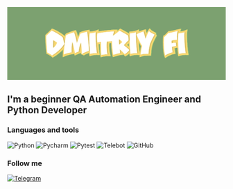 [![Header](https://github.com/DmitriyFi/DmitriyFi/blob/main/assets/download.gif)](https://github.com/DmitriyFi)


## I'm a beginner QA Automation Engineer and Python Developer


### Languages and tools
![Python](https://img.shields.io/badge/-Python-405d6f?style=for-the-badge&logo=Python)
![Pycharm](https://img.shields.io/badge/-Pycharm-405d6f?style=for-the-badge&logo=Pycharm)
![Pytest](https://img.shields.io/badge/-Pytest-405d6f?style=for-the-badge&logo=Pytest)
![Telebot](https://img.shields.io/badge/-Telebot-405d6f?style=for-the-badge&logo=Telebot)
![GitHub](https://img.shields.io/badge/-GitHub-405d6f?style=for-the-badge&logo=GitHub)


### Follow me
[![Telegram](https://img.shields.io/badge/-Telegram-405d6f?style=for-the-badge&logo=Telegram)](https://t.me/popupfckup)

